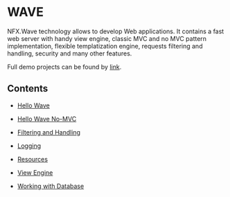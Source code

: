 # WAVE

NFX.Wave technology allows to develop Web applications. 
It contains a fast web server with handy view engine, classic MVC and no MVC pattern implementation, flexible templatization engine, requests filtering and handling, security and many other features. 

Full demo projects can be found by <a href="https://github.com/aumcode/nfx-demos" target="_target">link</a>.

## Contents

* [Hello Wave](./hello-wave.md)

* [Hello Wave No-MVC](./hello-wave-no-mvc.md)

* [Filtering and Handling](./filter-handler.md)

* [Logging](./logging.md)

* [Resources](./resources.md)

* [View Engine](./view-engine.md)

* [Working with Database](./db-app.md)
